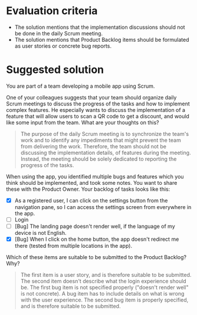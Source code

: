 # Evaluation criteria

- The solution mentions that the implementation discussions should not be
  done in the daily Scrum meeting.
- The solution mentions that Product Backlog items should be formulated as
  user stories or concrete bug reports.

# Suggested solution

You are part of a team developing a mobile app using Scrum.

One of your colleagues suggests that your team should organize daily
Scrum meetings to discuss the progress of the tasks and how to implement
complex features. He especially wants to discuss the implementation of
a feature that will allow users to scan a QR code to get a discount, and
would like some input from the team. What are your thoughts on this?

> The purpose of the daily Scrum meeting is to synchronize the team's work
> and to identify any impediments that might prevent the team from
> delivering the work. Therefore, the team should not be discussing the
> implementation details, of features during the meeting. Instead, the meeting
> should be solely dedicated to reporting the progress of the tasks.

When using the app, you identified multiple bugs and features which
you think should be implemented, and took some notes. You want to
share these with the Product Owner. Your backlog of tasks looks like this:

- [x] As a registered user, I can click on the settings button from the
  navigation pane, so I can access the settings screen from everywhere in the
  app.
- [ ] Login
- [ ] [Bug] The landing page doesn't render well, if the language of my device
  is not English.
- [x] [Bug] When I click on the home button, the app doesn't redirect me there
  (tested from multiple locations in the app).

Which of these items are suitable to be submitted to the Product Backlog? Why?

> The first item is a user story, and is therefore suitable to be submitted.
> The second item doesn't describe what the login experience should be.
> The first bug item is not specified properly ("doesn't render well" is not
> concrete). A bug item has to include details on what is wrong with the user
> experience.
> The second bug item is properly specified, and is therefore suitable to be
> submitted.
